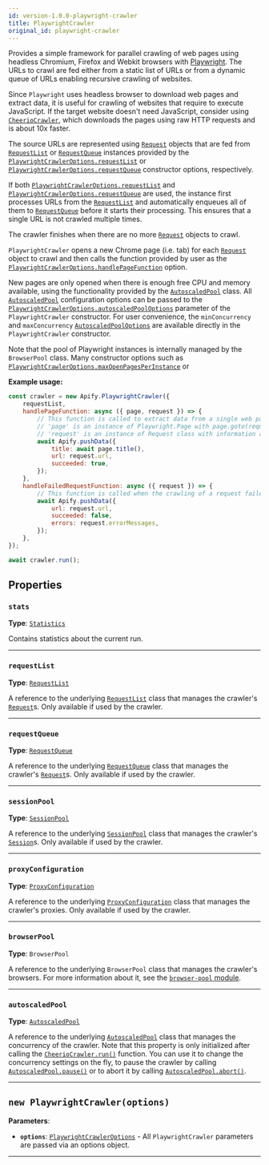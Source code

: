 ```yaml
---
id: version-1.0.0-playwright-crawler
title: PlaywrightCrawler
original_id: playwright-crawler
---
```


<a name="playwrightcrawler"></a>

Provides a simple framework for parallel crawling of web pages using headless Chromium, Firefox and Webkit browsers with
[Playwright](https://github.com/microsoft/playwright). The URLs to crawl are fed either from a static list of URLs or from a dynamic queue of URLs
enabling recursive crawling of websites.

Since `Playwright` uses headless browser to download web pages and extract data, it is useful for crawling of websites that require to execute
JavaScript. If the target website doesn't need JavaScript, consider using [`CheerioCrawler`](../api/cheerio-crawler), which downloads the pages using
raw HTTP requests and is about 10x faster.

The source URLs are represented using [`Request`](../api/request) objects that are fed from [`RequestList`](../api/request-list) or
[`RequestQueue`](../api/request-queue) instances provided by the
[`PlaywrightCrawlerOptions.requestList`](../typedefs/playwright-crawler-options#requestlist) or
[`PlaywrightCrawlerOptions.requestQueue`](../typedefs/playwright-crawler-options#requestqueue) constructor options, respectively.

If both [`PlaywrightCrawlerOptions.requestList`](../typedefs/playwright-crawler-options#requestlist) and
[`PlaywrightCrawlerOptions.requestQueue`](../typedefs/playwright-crawler-options#requestqueue) are used, the instance first processes URLs from the
[`RequestList`](../api/request-list) and automatically enqueues all of them to [`RequestQueue`](../api/request-queue) before it starts their
processing. This ensures that a single URL is not crawled multiple times.

The crawler finishes when there are no more [`Request`](../api/request) objects to crawl.

`PlaywrightCrawler` opens a new Chrome page (i.e. tab) for each [`Request`](../api/request) object to crawl and then calls the function provided by
user as the [`PlaywrightCrawlerOptions.handlePageFunction`](../typedefs/playwright-crawler-options#handlepagefunction) option.

New pages are only opened when there is enough free CPU and memory available, using the functionality provided by the
[`AutoscaledPool`](../api/autoscaled-pool) class. All [`AutoscaledPool`](../api/autoscaled-pool) configuration options can be passed to the
[`PlaywrightCrawlerOptions.autoscaledPoolOptions`](../typedefs/playwright-crawler-options#autoscaledpooloptions) parameter of the `PlaywrightCrawler`
constructor. For user convenience, the `minConcurrency` and `maxConcurrency` [`AutoscaledPoolOptions`](../typedefs/autoscaled-pool-options) are
available directly in the `PlaywrightCrawler` constructor.

Note that the pool of Playwright instances is internally managed by the `BrowserPool` class. Many constructor options such as
[`PlaywrightCrawlerOptions.maxOpenPagesPerInstance`](../typedefs/playwright-crawler-options#maxopenpagesperinstance) or

**Example usage:**

```javascript
const crawler = new Apify.PlaywrightCrawler({
    requestList,
    handlePageFunction: async ({ page, request }) => {
        // This function is called to extract data from a single web page
        // 'page' is an instance of Playwright.Page with page.goto(request.url) already called
        // 'request' is an instance of Request class with information about the page to load
        await Apify.pushData({
            title: await page.title(),
            url: request.url,
            succeeded: true,
        });
    },
    handleFailedRequestFunction: async ({ request }) => {
        // This function is called when the crawling of a request failed too many times
        await Apify.pushData({
            url: request.url,
            succeeded: false,
            errors: request.errorMessages,
        });
    },
});

await crawler.run();
```

## Properties

### `stats`

**Type**: [`Statistics`](../api/statistics)

Contains statistics about the current run.

---

### `requestList`

**Type**: [`RequestList`](../api/request-list)

A reference to the underlying [`RequestList`](../api/request-list) class that manages the crawler's [`Request`](../api/request)s. Only available if
used by the crawler.

---

### `requestQueue`

**Type**: [`RequestQueue`](../api/request-queue)

A reference to the underlying [`RequestQueue`](../api/request-queue) class that manages the crawler's [`Request`](../api/request)s. Only available if
used by the crawler.

---

### `sessionPool`

**Type**: [`SessionPool`](../api/session-pool)

A reference to the underlying [`SessionPool`](../api/session-pool) class that manages the crawler's [`Session`](../api/session)s. Only available if
used by the crawler.

---

### `proxyConfiguration`

**Type**: [`ProxyConfiguration`](../api/proxy-configuration)

A reference to the underlying [`ProxyConfiguration`](../api/proxy-configuration) class that manages the crawler's proxies. Only available if used by
the crawler.

---

### `browserPool`

**Type**: `BrowserPool`

A reference to the underlying `BrowserPool` class that manages the crawler's browsers. For more information about it, see the
[`browser-pool` module](https://github.com/apify/browser-pool).

---

### `autoscaledPool`

**Type**: [`AutoscaledPool`](../api/autoscaled-pool)

A reference to the underlying [`AutoscaledPool`](../api/autoscaled-pool) class that manages the concurrency of the crawler. Note that this property is
only initialized after calling the [`CheerioCrawler.run()`](../api/cheerio-crawler#run) function. You can use it to change the concurrency settings on
the fly, to pause the crawler by calling [`AutoscaledPool.pause()`](../api/autoscaled-pool#pause) or to abort it by calling
[`AutoscaledPool.abort()`](../api/autoscaled-pool#abort).

---

<a name="playwrightcrawler"></a>

## `new PlaywrightCrawler(options)`

**Parameters**:

-   **`options`**: [`PlaywrightCrawlerOptions`](../typedefs/playwright-crawler-options) - All `PlaywrightCrawler` parameters are passed via an options
    object.

---
